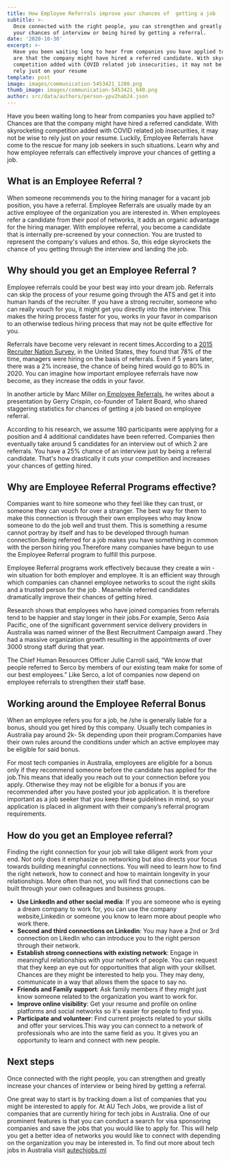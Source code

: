 ```yaml
---
title: How Employee Referrals improve your chances of  getting a job
subtitle: >-
  Once connected with the right people, you can strengthen and greatly increase
  your chances of interview or being hired by getting a referral.
date: '2020-10-30'
excerpt: >-
  Have you been waiting long to hear from companies you have applied to? Chances
  are that the company might have hired a referred candidate. With skyrocketing
  competition added with COVID related job insecurities, it may not be wise to
  rely just on your resume
template: post
image: images/communication-5453421_1280.png
thumb_image: images/communication-5453421_640.png
author: src/data/authors/person-ypv2hab24.json
---
```


Have you been waiting long to hear from companies you have applied to? Chances are that the company might have hired a referred candidate. With skyrocketing competition added with COVID related job insecurities, it may not be wise to rely just on your resume. Luckily, Employee Referrals have come to the rescue for many job seekers in such situations. Learn why and how employee referrals can effectively improve your chances of getting a job.


## What is an Employee Referral ? ##

When someone recommends you to the hiring manager for a vacant job position, you have a referral. Employee Referrals are usually made by an active employee of the organization you are interested in. When employees refer a candidate from their pool of networks, it adds an organic advantage for the hiring manager. With employee referral, you become a candidate that is internally pre-screened by your connection. You are  trusted to represent the company's values and ethos. So, this edge skyrockets the chance of you getting through the interview and landing the job.

## Why should you get an Employee Referral ?
Employee referrals could be your best way into your dream job. Referrals can skip the process of your resume going through the ATS and get it into human hands of the recruiter. If you have a strong recruiter, someone who can really vouch for you, it might get you directly into the interview. This makes the hiring process faster for you, works in your favor in comparison to an otherwise tedious hiring process that may not be quite effective for you. 

Referrals have become very relevant in recent times.According to a [2015 Recruiter Nation Survey](https://www.jobvite.com/resources/ebooks/2015-recruiter-nation-survey/), in the United States, they found that 78% of the time, managers were hiring on the basis of referrals. Even if 5 years later, there was a 2% increase, the chance of being hired would go to 80% in 2020. You can imagine how important employee referrals have now become, as they increase the odds in your favor.

In another article by Marc Miller on[ Employee Referrals](https://careerpivot.com/2017/employee-referrals-ticket-next-job/), he writes about a presentation by Gerry Crispin, co-founder of Talent Board, who shared staggering statistics for chances of getting a job based on employee referral.

 According to his  research, we assume 180 participants were applying for a position and 4 additional candidates have been referred. Companies then eventually take around 5 candidates for an interview out of which 2 are referrals. You have a 25% chance of an interview just by being a referral candidate. That's how drastically it cuts your competition and increases your chances of getting hired. 

## Why are Employee Referral Programs effective? ##

Companies want to hire someone who they feel like they can trust, or someone they can vouch for over a stranger. The best way for them to make this connection is through their own employees who may know someone to do the job well and trust them. This is something a resume cannot portray by itself and has to be developed through human connection.Being referred for a job makes you have something in common with the person hiring you.Therefore many companies have begun to use the Employee Referral program to fulfill this purpose.

Employee Referral programs work effectively because they create a win - win situation for both employer and employee. It is an efficient way through which companies can channel employee networks to scout the right skills and a trusted person for the job . Meanwhile referred candidates dramatically improve their chances of getting hired.

Research shows that employees who have joined companies from referrals tend to be happier and stay longer in their jobs.For example, Serco Asia Pacific, one of the significant government service delivery providers in Australia was named winner of the Best Recruitment Campaign award .They had a massive organization growth resulting in the appointments of over 3000 strong staff during that year.

The Chief Human Resources Officer Julie Carroll said, “We know that people referred to Serco by members of our existing team make for some of our best employees.” Like Serco, a lot of companies now depend on employee referrals to strengthen their staff base.



## Working around the Employee Referral Bonus ##

When an employee refers you for a job, he /she is generally liable for a bonus, should you get hired by this company. Usually tech companies in Australia pay around 2k- 5k  depending upon their program.Companies have their own rules around the conditions under which an active employee may be eligible for said bonus.

For most tech companies in Australia, employees are eligible for a bonus only if they recommend someone before the candidate has applied for the job.This means that ideally you reach out to your connection before you apply. Otherwise they may not be eligible for a bonus if you are recommended after you have posted your job application. It is therefore important as a job seeker that you keep these guidelines in mind, so your application is placed in alignment with their company’s referral program requirements. 

## How do you get an Employee referral? ## 

Finding the right connection for your job will take diligent work from your end. Not only does it emphasize on networking but also directs your focus towards building meaningful connections. You will need to learn how to find the right network, how to connect and how to maintain longevity in your relationships.
More often than not, you will find that connections can be built through your own colleagues and business groups. 
* **Use LinkedIn and other social media**:  If you are someone who is eyeing a dream company to work for, you can use the company website,Linkedin or someone you know  to learn more about people who work there.
* **Second and third connections on Linkedin**: You may have a 2nd or 3rd connection on LikedIn who can introduce you to the right person through their network.
* **Establish strong connections with existing network**: Engage in meaningful relationships with your network of people. You can request that they keep an eye out for opportunities that align with your skillset. Chances are they might be interested to help you. They may deny, communicate in a way that allows them the space to say no. 
* **Friends and Family support**: Ask family members if they might just know someone related to the organization you want to work for.
* **Improve online visibility**: Get your resume and profile on online platforms and social networks so it's easier for people to find you. 
* **Participate and volunteer**:  Find current projects related to your skills and offer your services.This way you can connect to a network of professionals who are into the same field as you. It gives you an opportunity to learn and connect with new people.

## Next steps ##
Once connected with the right people, you can strengthen and greatly increase your chances of interview or being hired by getting a referral.

One great way to start is by tracking down a list of companies that you might be interested to apply for. At AU Tech Jobs, we provide a list of companies that are currently hiring for tech jobs in Australia. One of our prominent features is that you can conduct a  search for visa sponsoring companies and save the jobs that you would like to apply for.
This will help you get a better idea of networks you would like to connect with depending on the organization you may be interested in. To find out more about tech jobs in Australia visit [autechjobs.ml](https://autechjobs.ml/)

